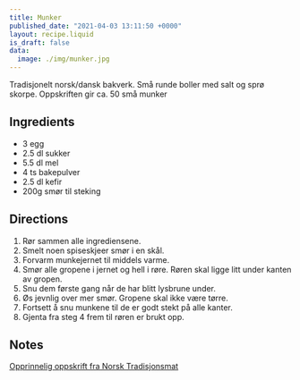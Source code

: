 ```yaml
---
title: Munker
published_date: "2021-04-03 13:11:50 +0000"
layout: recipe.liquid
is_draft: false
data: 
  image: ./img/munker.jpg
---
```

Tradisjonelt norsk/dansk bakverk. Små runde boller med salt og sprø skorpe. Oppskriften gir ca. 50 små munker

## Ingredients

- 3 egg
- 2.5 dl sukker
- 5.5 dl mel
- 4 ts bakepulver
- 2.5 dl kefir
- 200g smør til steking

## Directions

1. Rør sammen alle ingrediensene.
2. Smelt noen spiseskjeer smør i en skål.
3. Forvarm munkejernet til middels varme.
4. Smør alle gropene i jernet og hell i røre. Røren skal ligge litt under kanten av gropen.
5. Snu dem første gang når de har blitt lysbrune under.
6. Øs jevnlig over mer smør. Gropene skal ikke være tørre.
7. Fortsett å snu munkene til de er godt stekt på alle kanter.
8. Gjenta fra steg 4 frem til røren er brukt opp.

## Notes

[Opprinnelig oppskrift fra Norsk Tradisjonsmat](https://norsktradisjonsmat.no/oppskrift/lines-munker)
